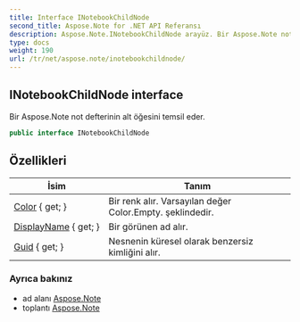 ```yaml
---
title: Interface INotebookChildNode
second_title: Aspose.Note for .NET API Referansı
description: Aspose.Note.INotebookChildNode arayüz. Bir Aspose.Note not defterinin alt öğesini temsil eder.
type: docs
weight: 190
url: /tr/net/aspose.note/inotebookchildnode/
---
```

## INotebookChildNode interface

Bir Aspose.Note not defterinin alt öğesini temsil eder.

```csharp
public interface INotebookChildNode
```

## Özellikleri

| İsim | Tanım |
| --- | --- |
| [Color](../../aspose.note/inotebookchildnode/color/) { get; } | Bir renk alır. Varsayılan değer Color.Empty. şeklindedir. |
| [DisplayName](../../aspose.note/inotebookchildnode/displayname/) { get; } | Bir görünen ad alır. |
| [Guid](../../aspose.note/inotebookchildnode/guid/) { get; } | Nesnenin küresel olarak benzersiz kimliğini alır. |

### Ayrıca bakınız

* ad alanı [Aspose.Note](../../aspose.note/)
* toplantı [Aspose.Note](../../)


